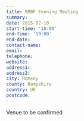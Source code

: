 ```yaml
---
title: RRBF Evening Meeting
summary: 
date: 2015-02-10
start-time: '18:00'
end-time: '19:00'
end-date: 
contact-name: 
email: 
telephone: 
website: 
address1: 
address2: 
city: Romsey
county: Hampshire
country: UK
postcode: 
---
```

Venue to be confirmed

